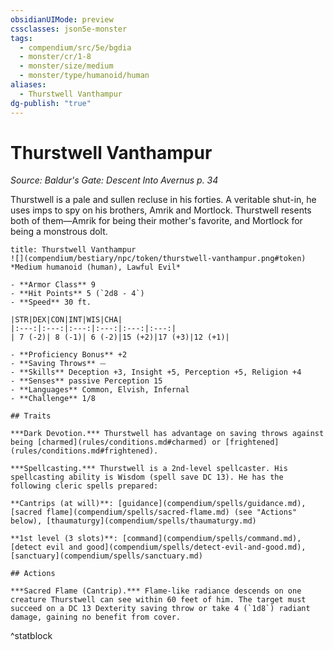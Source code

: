 ```yaml
---
obsidianUIMode: preview
cssclasses: json5e-monster
tags:
  - compendium/src/5e/bgdia
  - monster/cr/1-8
  - monster/size/medium
  - monster/type/humanoid/human
aliases:
  - Thurstwell Vanthampur
dg-publish: "true"
---
```

# Thurstwell Vanthampur
*Source: Baldur's Gate: Descent Into Avernus p. 34*  

Thurstwell is a pale and sullen recluse in his forties. A veritable shut-in, he uses imps to spy on his brothers, Amrik and Mortlock. Thurstwell resents both of them—Amrik for being their mother's favorite, and Mortlock for being a monstrous dolt.

```ad-statblock
title: Thurstwell Vanthampur
![](compendium/bestiary/npc/token/thurstwell-vanthampur.png#token)
*Medium humanoid (human), Lawful Evil*

- **Armor Class** 9 
- **Hit Points** 5 (`2d8 - 4`)
- **Speed** 30 ft.

|STR|DEX|CON|INT|WIS|CHA|
|:---:|:---:|:---:|:---:|:---:|:---:|
| 7 (-2)| 8 (-1)| 6 (-2)|15 (+2)|17 (+3)|12 (+1)|

- **Proficiency Bonus** +2
- **Saving Throws** ⏤
- **Skills** Deception +3, Insight +5, Perception +5, Religion +4
- **Senses** passive Perception 15
- **Languages** Common, Elvish, Infernal
- **Challenge** 1/8

## Traits

***Dark Devotion.*** Thurstwell has advantage on saving throws against being [charmed](rules/conditions.md#charmed) or [frightened](rules/conditions.md#frightened).

***Spellcasting.*** Thurstwell is a 2nd-level spellcaster. His spellcasting ability is Wisdom (spell save DC 13). He has the following cleric spells prepared:

**Cantrips (at will)**: [guidance](compendium/spells/guidance.md), [sacred flame](compendium/spells/sacred-flame.md) (see "Actions" below), [thaumaturgy](compendium/spells/thaumaturgy.md)

**1st level (3 slots)**: [command](compendium/spells/command.md), [detect evil and good](compendium/spells/detect-evil-and-good.md), [sanctuary](compendium/spells/sanctuary.md)

## Actions

***Sacred Flame (Cantrip).*** Flame-like radiance descends on one creature Thurstwell can see within 60 feet of him. The target must succeed on a DC 13 Dexterity saving throw or take 4 (`1d8`) radiant damage, gaining no benefit from cover.
```
^statblock